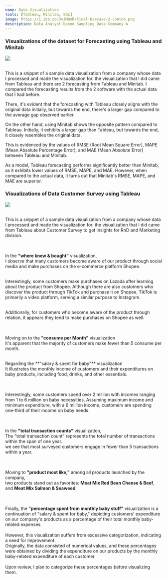 ```yaml
---
name: Data Visualization
tools: [Tableau, Minitab, SQL]
image: https://i.ibb.co/3vJMWmR/Final-Usecase-2-contoh.png
description: Data Analyst based Sampling Data Company A
---
```

### Visualizations of the dataset for Forecasting using Tableau and Minitab

![](https://i.ibb.co/3vJMWmR/Final-Usecase-2-contoh.png)


<br />
This is a snippet of a sample data visualization from a company whose data I processed and made the visualization for.
the visualization that I did came from Tableau and there are 2 forecasting from Tableau and Minitab.
I compared the forecasting results from the 2 software with the actual data that I had before.

There, it's evident that the forecasting with Tableau closely aligns with the original data initially, but towards the end, there's a larger gap compared to the average gap observed earlier.

On the other hand, using Minitab shows the opposite pattern compared to Tableau. Initially, it exhibits a larger gap than Tableau, but towards the end, it closely resembles the original data.

This is evidenced by the values of RMSE (Root Mean Square Error), MAPE (Mean Absolute Percentage Error), and MAE (Mean Absolute Error) between Tableau and Minitab.

As a model, Tableau forecasting performs significantly better than Minitab, as it exhibits lower values of RMSE, MAPE, and MAE. However, when compared to the actual data, it turns out that Minitab's RMSE, MAPE, and MAE are superior.



### Visualizations of Data Customer Survey using Tableau

![](https://i.ibb.co/Lny581c/Dashboard-1.png)


<br />
This is a snippet of a sample data visualization from a company whose data I processed and made the visualization for.
the visualization that I did came from Tableau about Customer Survey to get insights for RnD and Marketing division.

<br /><br />
In the **"where knew & bought"** visualization, 
<br /> I observe that many customers become aware of our product through social media and make purchases on the e-commerce platform Shopee. 

<br /> Interestingly, some customers make purchases on Lazada after learning about the product from Shopee. Although there are also customers who discover the product through TikTok and purchase it on Shopee, TikTok is primarily a video platform, serving a similar purpose to Instagram.

<br />
Additionally, for customers who become aware of the product through relation, it appears they tend to make purchases on Shopee as well. 


<br /><br />
Moving on to the **"consume per Month"** visualization
<br />
it's apparent that the majority of customers make fewer than 5 consume per month.

<br />
Regarding the **"salary & spent for baby"** visualization
<br /> It illustrates the monthly income of customers and their expenditures on baby products, including food, drinks, and other essentials. 

<br /><br /> Interestingly, some customers spend over 2 million with incomes ranging from 1 to 6 million on baby necessities. Assuming maximum income and minimum expenditure, with a 6 million income, customers are spending one-third of their income on baby needs.

<br /><br /> 
In the **"total transaction counts"** visualization, 
<br /> The "total transaction count" represents the total number of transactions within the span of one year.
<br />we see that most surveyed customers engage in fewer than 5 transactions within a year. 

<br /><br />
Moving to **"product most like,"** among all products launched by the company, 
<br />two products stand out as favorites: **Meat Mix Red Bean Cheese & Beef**, and **Meat Mix Salmon & Seaweed**.

<br /><br />
Finally, the **"percentage spent from monthly baby stuff"** visualization
is a continuation of "salary & spent for baby," depicting customers' expenditure on our company's products as a percentage of their total monthly baby-related expenses. 
<br /><br />However, this visualization suffers from excessive categorization, indicating a need for improvement. 
<br />Originally, the data consisted of numerical values, and these percentages were obtained by dividing the expenditure on our products by the monthly baby-related expenditure of each customer.
<br /><br />Upon review, I plan to categorize these percentages before visualizing them.

